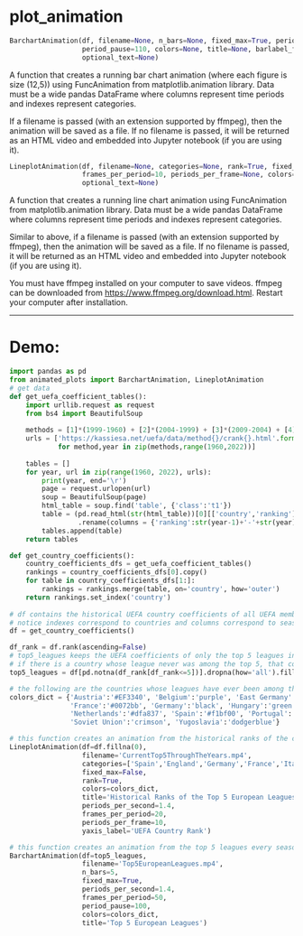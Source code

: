 # plot_animation

```python
BarchartAnimation(df, filename=None, n_bars=None, fixed_max=True, periods_per_second=1.4, frames_per_period=70,
                  period_pause=110, colors=None, title=None, barlabel_format='{:,.2f}', barlabel_position='inside', 
                  optional_text=None)
```                      
A function that creates a running bar chart animation (where each figure is size (12,5)) 
using FuncAnimation from matplotlib.animation library. Data must be a wide pandas DataFrame 
where columns represent time periods and indexes represent categories.

If a filename is passed (with an extension supported by ffmpeg), then the animation will 
be saved as a file. If no filename is passed, it will be returned as an HTML video and 
embedded into Jupyter notebook (if you are using it).


```python
LineplotAnimation(df, filename=None, categories=None, rank=True, fixed_max=True, periods_per_second=2, 
                  frames_per_period=10, periods_per_frame=None, colors=None, title=None, yaxis_label=None, 
                  optional_text=None)
```

A function that creates a running line chart animation using FuncAnimation from 
matplotlib.animation library. Data must be a wide pandas DataFrame where columns
represent time periods and indexes represent categories.

Similar to above, if a filename is passed (with an extension supported by ffmpeg), then 
the animation will be saved as a file. If no filename is passed, it will be returned as 
an HTML video and embedded into Jupyter notebook (if you are using it).

You must have ffmpeg installed on your computer to save videos. ffmpeg can be downloaded
from https://www.ffmpeg.org/download.html. Restart your computer after installation.

---
# Demo:

```python
import pandas as pd
from animated_plots import BarchartAnimation, LineplotAnimation
# get data
def get_uefa_coefficient_tables():
    import urllib.request as request
    from bs4 import BeautifulSoup
    
    methods = [1]*(1999-1960) + [2]*(2004-1999) + [3]*(2009-2004) + [4]*(2018-2009) + [5]*(2022-2018)
    urls = ['https://kassiesa.net/uefa/data/method{}/crank{}.html'.format(method, year) 
            for method,year in zip(methods,range(1960,2022))]
    
    tables = []
    for year, url in zip(range(1960, 2022), urls):
        print(year, end='\r')
        page = request.urlopen(url)
        soup = BeautifulSoup(page)
        html_table = soup.find('table', {'class':'t1'})
        table = (pd.read_html(str(html_table))[0][['country','ranking']]
                 .rename(columns = {'ranking':str(year-1)+'-'+str(year)}))
        tables.append(table)
    return tables

def get_country_coefficients():
    country_coefficients_dfs = get_uefa_coefficient_tables()
    rankings = country_coefficients_dfs[0].copy()
    for table in country_coefficients_dfs[1:]:
        rankings = rankings.merge(table, on='country', how='outer')
    return rankings.set_index('country')
    
# df contains the historical UEFA country coefficients of all UEFA member countries
# notice indexes correspond to countries and columns correspond to seasons.
df = get_country_coefficients()

df_rank = df.rank(ascending=False)
# top5_leagues keeps the UEFA coefficients of only the top 5 leagues in any given year. 
# if there is a country whose league never was among the top 5, that country is dropped altogether
top5_leagues = df[pd.notna(df_rank[df_rank<=5])].dropna(how='all').fillna(0)

# the following are the countries whose leagues have ever been among the top 5 European leagues.
colors_dict = {'Austria':'#EF3340', 'Belgium':'purple', 'East Germany':'gray', 'England':'#cf081f', 
               'France':'#0072bb', 'Germany':'black', 'Hungary':'green', 'Italy':'#4B61D1', 
               'Netherlands':'#dfa837', 'Spain':'#f1bf00', 'Portugal':'#C4002D', 'Scotland':'navy', 
               'Soviet Union':'crimson', 'Yugoslavia':'dodgerblue'}

# this function creates an animation from the historical ranks of the current top 5 leagues in European football
LineplotAnimation(df=df.fillna(0),
                  filename='CurrentTop5ThroughTheYears.mp4', 
                  categories=['Spain','England','Germany','France','Italy'], 
                  fixed_max=False, 
                  rank=True,
                  colors=colors_dict, 
                  title='Historical Ranks of the Top 5 European Leagues', 
                  periods_per_second=1.4,
                  frames_per_period=20,
                  periods_per_frame=10,
                  yaxis_label='UEFA Country Rank')

# this function creates an animation from the top 5 leagues every season.
BarchartAnimation(df=top5_leagues, 
                  filename='Top5EuropeanLeagues.mp4', 
                  n_bars=5, 
                  fixed_max=True, 
                  periods_per_second=1.4, 
                  frames_per_period=50,
                  period_pause=100, 
                  colors=colors_dict, 
                  title='Top 5 European Leagues')
```
    
